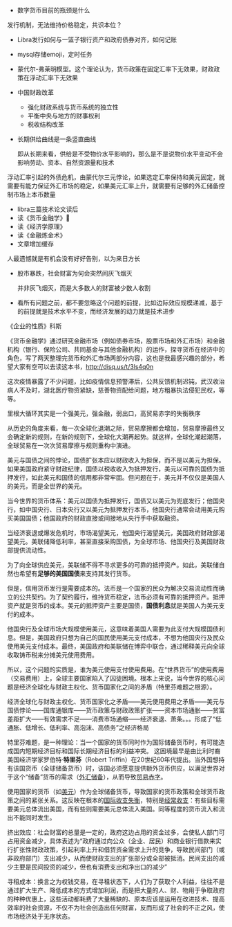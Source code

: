 - 数字货币目前的瓶颈是什么

发行机制，无法维持价格稳定，共识本位？

- Libra发行如何与一篮子银行资产和政府债券对齐，如何记账

- mysql存储emoji，定时任务

- 蒙代尔-弗莱明模型。这个理论认为，货币政策在固定汇率下无效果，财政政策在浮动汇率下无效果

- 中国财政改革
  - 强化财政系统与货币系统的独立性
  - 平衡中央与地方的财事权利
  - 税收结构改革

- 长期供给曲线是一条竖直曲线

  即从长期来看，供给是不受物价水平影响的，那么是不是说物价水平变动不会影响劳动、资本、自然资源量和技术



浮动汇率引起的外债危机，由蒙代尔三元悖论，如果选定汇率保持和美元固定，就需要有能力保证外汇市场的稳定，如果美元汇率上升，就需要有足够的外汇储备控制市场上本币数量







- libra三篇技术论文读后
- 读《货币金融学》🐶
- 读《经济学原理》
- 读《金融炼金术》
- 文章增加缓存

人最遗憾就是有机会没有好好告别，以为来日方长



- 股市暴跌，社会财富为何会突然间灰飞烟灭

  并非灰飞烟灭，而是大多数人的财富被少数人收割

- 看所有问题之前，都不要忽略这个问题的前提，比如边际效应规模递减，基于的前提就是技术水平不变，而经济发展的动力就是技术进步

《企业的性质》科斯



《货币金融学》通过研究金融市场（例如债券市场，股票市场和外汇市场）和金融机构（银行、保险公司、共同基金与其他金融机构）的运作，探寻货币在经济中的角色，写了两天整理完货币和外汇市场两部分内容，这也是我最感兴趣的部分，希望大家有空可以去读这本书，http://disq.us/t/3ls4q0n







这次疫情暴露了不少问题，比如疫情信息预警滞后，公共反馈机制迟钝，武汉收治病人不及时，湖北医疗物资紧缺，慈善物资配给问题，地方粗暴执法侵犯民权，等等。



里根大循环其实是一个强美元，强金融，弱出口，高贸易赤字的失衡秩序



从历史的角度来看，每一次全球化退潮之际，贸易摩擦都会增加，贸易摩擦最终又会确定新的规则，在新的规则下，全球化大潮再起势。就这样，全球化潮起潮落，全球贸易在一次次贸易摩擦与规则重构中演进。















美元与国债之间的悖论，国债扩张本应以财政收入为担保，而不是以美元为担保。如果美国政府紧守财政纪律，国债以税收收入为抵押发行，美元以可靠的国债为抵押发行，如此美元和国债的信用都非常牢固。但问题在于，美元并不仅仅是美国人的美元，而是全世界的美元。



当今世界的货币体系：美元以国债为抵押发行，国债又以美元为兜底发行；他国央行，如中国央行、日本央行又以美元为抵押发行本币，他国央行通常会动用美元购买美国国债；他国政府的财政直接或间接地从央行手中获取融资。



当经济衰退或爆发危机时，市场渴望美元，他国央行渴望美元，美国政府财政部渴望美元。美联储降低利率，甚至直接采购国债，为全球市场、他国央行及美国财政部提供流动性。



为了向全球供应美元，美联储不得不寻求更多的可靠的抵押资产。如此，美联储自然也希望有**足够的美国国债**来支持其发行货币。





但是，信用货币发行是需要成本的。法币是一个国家的民众为解决交易流动性而确立的公共契约。为了契约履行，维持货币稳定，法币必须有可靠的抵押资产。抵押资产就是货币的成本。美元的抵押资产主要是国债，**国债利息**就是美国人为美元支付的成本。



他国央行及全球市场大规模使用美元，这意味着美国人需要为此支付大规模国债利息。但是，美国政府只想为自己的国民使用美元支付成本，不想为他国央行及民众使用美元支付成本。最终，美国政府和美联储在博弈中联合，通过稀释美元向全球收取铸币税来分摊美元使用费用。



所以，这个问题的实质是，谁为美元使用支付使用费用。在“世界货币”的使用费用（交易费用）上，全球主要国家陷入了囚徒困境。根本上来说，当今世界的核心问题是经济全球化与财政主权化、货币国家化之间的矛盾（特里芬难题之根源）。



经济全球化与财政主权化、货币国家化之矛盾——美元使用费用之矛盾——美元与国债悖论——国库通银库——货币政策与财政政策扩张——资本市场通胀——贫富差距扩大——有效需求不足——消费市场通缩——经济衰退、萧条。。。形成了“低通胀、低增长、低利率、高泡沫、高债务”之经济格局





特里芬难题，是一种理论：当一个国家的货币同时作为国际储备货币时，有可能造成国内短期经济目标和国际长期经济目标的利益冲突。 这困境最早是由比利时裔美国经济学家罗伯特·**特里芬**（Robert Triffin）在20世纪60年代提出。当外国想持有该国货币（全球储备货币）时，该国必须愿意提供额外货币供应，以满足世界对于这个“储备”货币的需求（[外汇储备](https://zh.wikipedia.org/wiki/外汇储备)），从而导致[贸易赤字](https://zh.wikipedia.org/wiki/貿易赤字)。

使用国家的货币（如[美元](https://zh.wikipedia.org/wiki/美元)）作为全球储备货币，导致国家的货币政策和全球货币政策之间的紧张关系。这反映在根本的[国际收支失衡](https://zh.wikipedia.org/w/index.php?title=国际收支失衡&action=edit&redlink=1)，特别是[经常收支](https://zh.wikipedia.org/wiki/經常收支)：有些目标需要美元总体流出美国，而有些则需要美元总体流入美国。同等程度的货币流入和流出不能同时发生。



挤出效应：社会财富的总量是一定的，政府这边占用的资金过多，会使私人部门可占用资金减少，具体表述为“政府通过向公众（企业、居民）和商业银行借款来实行扩张性财政政策，引起利率上升和借贷资金需求上升的竞争，导致民间部门（或非政府部门）支出减少，从而使财政支出的扩张部分或全部被抵消。民间支出的减少主要是民间投资的减少，但也有消费支出和净出口的减少”

寻租成本：换言之为权钱交易，在寻租状态下，人们为了获取个人利益，往往不是通过扩大生产、降低成本的方式增加利润，而是把大量的人、财、物用于争取政府的种种优惠上，这些活动都耗费了大量稀缺的、原本应该是运用在改进技术、提高效率的社会资源，不仅不为社会创造出任何财富，反而形成了社会的不正之风，使市场经济处于无序状态。